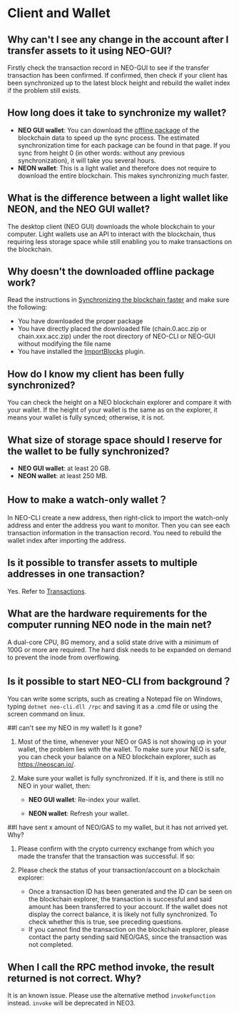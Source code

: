 # Client and Wallet

## Why can't I see any change in the account after I transfer assets to it using NEO-GUI?

Firstly check the transaction record in NEO-GUI to see if the transfer transaction has been confirmed. If confirmed, then check if your client has been synchronized up to the latest block height and rebuild the wallet index if the problem still exists.  

## How long does it take to synchronize my wallet?

- **NEO GUI wallet**: You can download the [offline package](https://sync.ngd.network/) of the blockchain data to speed up the sync process. The estimated synchronization time for each package can be found in that page. If you sync from height 0 (in other words: without any previous synchronization), it will take you several hours.
- **NEON wallet**: This is a light wallet and therefore does not require to download the entire blockchain. This makes synchronizing much faster.

## What is the difference between a light wallet like NEON, and the NEO GUI wallet?

The desktop client (NEO GUI) downloads the whole blockchain to your computer. Light wallets use an API to interact with the blockchain, thus requiring less storage space while still enabling you to make transactions on the blockchain.

## Why doesn't the downloaded offline package work?

Read the instructions in [Synchronizing the blockchain faster](../../docs/en-us/node/syncblocks.md) and make sure the following:

- You have downloaded the proper package
- You have directly placed the downloaded file (chain.0.acc.zip or chain.xxx.acc.zip) under the root directory of NEO-CLI or NEO-GUI without modifying the file name
- You have installed the [ImportBlocks](https://github.com/neo-project/neo-plugins/releases/download/v2.9.0/ImportBlocks.zip) plugin.

## How do I know my client has been fully synchronized?

You can check the height on a NEO blockchain explorer and compare it with your wallet. If the height of your wallet is the same as on the explorer, it means your wallet is fully synced; otherwise, it is not. 

## What size of storage space should I reserve for the wallet to be fully synchronized?

- **NEO GUI wallet**: at least 20 GB.
- **NEON wallet**: at least 250 MB.

## How to make a watch-only wallet？

In NEO-CLI create a new address, then right-click to import the watch-only address and enter the address you want to monitor. Then you can see each transaction information in the transaction record. You need to rebuild the wallet index after importing the address.

## Is it possible to transfer assets to multiple addresses in one transaction?

Yes. Refer to [Transactions](../../docs/en-us/node/gui/transc.md).

## What are the hardware requirements for the computer running NEO node in the main net?

A dual-core CPU, 8G memory, and a solid state drive with a minimum of 100G or more are required. The hard disk needs to be expanded on demand to prevent the inode from overflowing.

## Is it possible to start NEO-CLI from background？

You can write some scripts, such as creating a Notepad file on Windows, typing `dotnet neo-cli.dll /rpc` and saving it as a .cmd file or using the screen command on linux.

##I can't see my NEO in my wallet! Is it gone?

1. Most of the time,  whenever your NEO or GAS is not showing up in your wallet, the problem lies with the wallet. To make sure your NEO is safe, you can check your  balance on a NEO blockchain explorer, such as <https://neoscan.io/>.

2. Make sure your wallet is fully synchronized. If it is, and there is still no NEO in your wallet, then:

   - **NEO GUI wallet**: Re-index your wallet.

   - **NEON wallet**: Refresh your wallet.

##I have sent x amount of NEO/GAS to my wallet, but it has not arrived yet. Why?

1. Please confirm with the crypto currency exchange from which you made the transfer that the transaction was successful. If so:
2. Please check the status of your transaction/account on a blockchain explorer:

   - Once a transaction ID has been generated and the ID can be seen on the blockchain explorer, the transaction is successful and said amount has been transferred to your account. If the wallet does not display the correct balance, it is likely not fully synchronized. To check whether this is true, see preceding questions.
   - If you cannot find the transaction on the blockchain explorer, please contact the party sending said NEO/GAS, since the transaction was not completed.

## When I call the RPC method invoke, the result returned is not correct. Why?

It is an known issue. Please use the alternative method `invokefunction` instead. `invoke` will be deprecated in NEO3.
